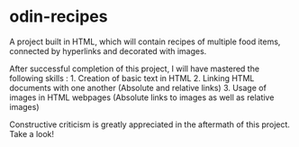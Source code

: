 # odin-recipes
A project built in HTML, which will contain recipes of multiple food items, connected by hyperlinks and decorated with images.

After successful completion of this project, I will have mastered the following skills :
    1. Creation of basic text in HTML
    2. Linking HTML documents with one another (Absolute and relative links)
    3. Usage of images in HTML webpages (Absolute links to images as well as relative images)

Constructive criticism is greatly appreciated in the aftermath of this project. Take a look!
